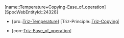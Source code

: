 ﻿---
type: TrizContradiction
aliases:
- Temperature+Copying-Ease_of_operation
license: CC BY-SA 4.0
copyright: https://github.com/SpocWeb
IsDeleted: false
IsReadOnly: false
Confidential: public
tags: 
- Triz/Contradiction
---
[name::Temperature+Copying-Ease_of_operation]
[SpocWebEntityId::24326]
+ [pro::[Triz-Temperature](tech/Triz/Parameter/Triz-Temperature.md)]
[Triz-Principle::[Triz-Copying](tech/Triz/Principle/Triz-Copying.md)]
- [con::[Triz-Ease_of_operation](tech/Triz/Parameter/Triz-Ease_of_operation.md)]

